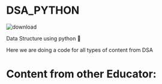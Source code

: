 # DSA_PYTHON

![download](https://user-images.githubusercontent.com/58439868/124756630-4c8fd280-df4a-11eb-88de-59604b0f0956.png)


Data Structure using python 🐍

Here we are doing a code for all types of content from DSA 




# Content from other Educator:
